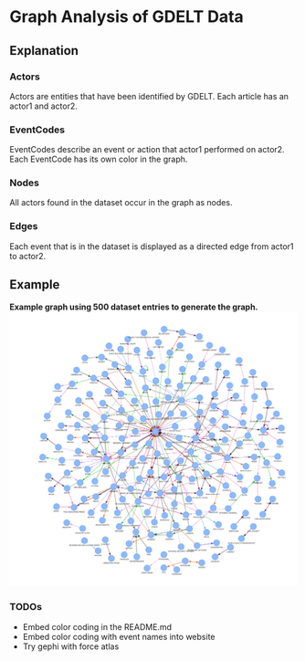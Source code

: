 # Graph Analysis of GDELT Data
## Explanation
### Actors
Actors are entities that have been identified by GDELT. Each article has an actor1 and actor2.
### EventCodes
EventCodes describe an event or action that actor1 performed on actor2. Each EventCode has its own color in the graph.
### Nodes
All actors found in the dataset occur in the graph as nodes.
### Edges
Each event that is in the dataset is displayed as a directed edge from actor1 to actor2.

## Example
**Example graph using 500 dataset entries to generate the graph.**
<img src="./assets/example_graph.png">

### TODOs
- Embed color coding in the README.md
- Embed color coding with event names into website
- Try gephi with force atlas
